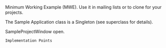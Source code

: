 Minimum Working Example (MWE).
Use it in mailing lists or to clone for your projects.

The Sample Application class is a Singleton (see superclass for details).

SampleProjectWindow open.

    Implementation Points